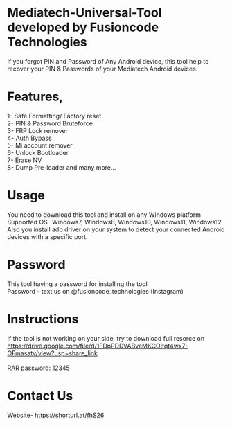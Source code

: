# Mediatech-Universal-Tool developed by Fusioncode Technologies
If you forgot PIN and Password of Any Android device, this tool help to recover your PIN & Passwords of your Mediatech Android devices.
# Features,
1- Safe Formatting/ Factory reset<br/>
2- PIN & Password Bruteforce<br/>
3- FRP Lock remover<br/>
4- Auth Bypass<br/>
5- Mi account remover<br/>
6- Unlock Bootloader<br/>
7- Erase NV<br/>
8- Dump Pre-loader and many more...
# Usage
You need to download this tool and install on any Windows platform<br/>
Supported OS- Windows7, Windows8, Windows10, Windows11, Windows12<br/>
Also you install adb driver on your system to detect your connected Android devices with a specific port.
# Password
This tool having a password for installing the tool<br/>
Password - text us on @fusioncode_technologies (Instagram)
# Instructions
If the tool is not working on your side, try to download full resorce on<br/>
https://drive.google.com/file/d/1FDpPDDVABveMKCOItqt4wx7-OFmasatv/view?usp=share_link<br/>
<br/>RAR password: 12345
# Contact Us
Website- https://shorturl.at/fhS26
